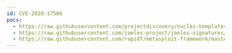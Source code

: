 ```yaml
---
id: CVE-2020-17506
pocs:
  - https://raw.githubusercontent.com/projectdiscovery/nuclei-templates/master/cves/CVE-2020-17506.yaml
  - https://raw.githubusercontent.com/jaeles-project/jaeles-signatures/master/cves/artica-web-proxy-sqli-cve-2020-17506.yaml
  - https://raw.githubusercontent.com/rapid7/metasploit-framework/master/modules/exploits/linux/http/artica_proxy_auth_bypass_service_cmds_peform_command_injection.rb
---
```

